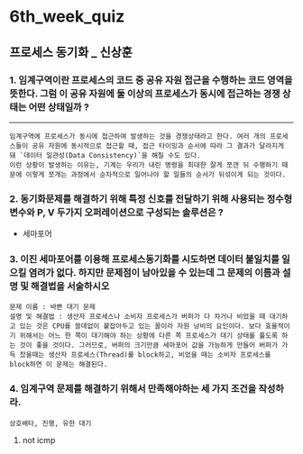 # 6th_week_quiz

## 프로세스 동기화 _ 신상훈



### 1. 임계구역이란 프로세스의 코드 중 공유 자원 접근을 수행하는 코드 영역을 뜻한다. 그럼 이 공유 자원에 둘 이상의 프로세스가 동시에 접근하는 경쟁 상태는 어떤 상태일까 ?

---

```text
임계구역에 프로세스가 동시에 접근하여 발생하는 것을 경쟁상태라고 한다. 여러 개의 프로세스들이 공유 자원에 동시적으로 접근할 때, 접근 타이밍과 순서에 따라 그 결과가 달라지게 돼 `데이터 일관성(Data Consistency)`을 해칠 수도 있다. 
이런 상황이 발생하는 이유는, 기계는 우리가 내린 명령을 최대한 잘게 쪼갠 뒤 수행하기 때문에 이렇게 쪼개는 과정에서 순차적으로 일어나야 할 일들의 순서가 뒤섞이게 되는 것이다.
```



### 2. 동기화문제를 해결하기 위해 특정 신호를 전달하기 위해 사용되는 정수형 변수와 P, V 두가지 오퍼레이션으로 구성되는 솔루션은 ?

- 세마포어



### 3. 이진 세마포어를 이용해 프로세스동기화를 시도하면 데이터 불일치를 일으킬 염려가 없다. 하지만 문제점이 남아있을 수 있는데 그 문제의 이름과 설명 및 해결법을 서술하시오

```text
문제 이름 : 바쁜 대기 문제
설명 및 해결법 : 생산자 프로세스나 소비자 프로세스가 버퍼가 다 차거나 비었을 때 대기하고 있는 것은 CPU를 쓸데없이 붙잡아두고 있는 꼴이라 자원 낭비의 요인이다. 보다 효율적이기 위해서는 어느 한 쪽이 대기해야 하는 상황에 다른 쪽 프로세스가 대기 상태를 풀도록 하는 것이 좋을 것이다. 그러므로, 버퍼의 크기만큼 세마포어 값을 가능하게 만들어 버퍼가 가득 찼을때는 생산자 프로세스(Thread)를 block하고, 비었을 때는 소비자 프로세스를 block하면 이 문제는 해결된다.
```



### 4. 임계구역 문제를 해결하기 위해서 만족해야하는 세 가지 조건을 작성하라.

```text
상호배타, 진행, 유한 대기
```

1. not icmp